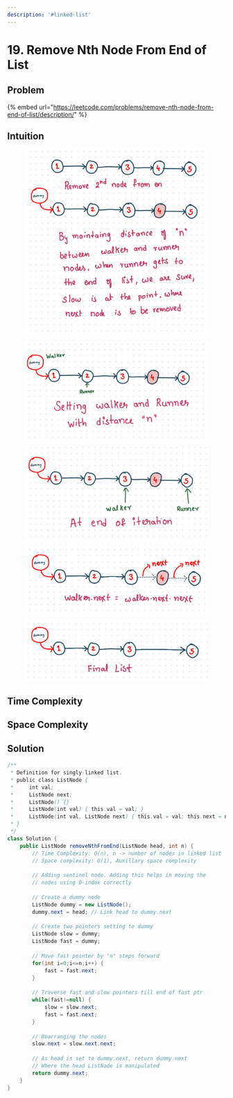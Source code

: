 ```yaml
---
description: '#linked-list'
---
```


# 19. Remove Nth Node From End of List

## Problem

{% embed url="https://leetcode.com/problems/remove-nth-node-from-end-of-list/description/" %}

## Intuition

<figure><img src="../.gitbook/assets/image (25).png" alt=""><figcaption></figcaption></figure>

<figure><img src="../.gitbook/assets/image (14).png" alt=""><figcaption></figcaption></figure>

<figure><img src="../.gitbook/assets/image (55).png" alt=""><figcaption></figcaption></figure>

<figure><img src="../.gitbook/assets/image (65).png" alt=""><figcaption></figcaption></figure>

<figure><img src="../.gitbook/assets/image (85).png" alt=""><figcaption></figcaption></figure>

## Time Complexity



## Space Complexity



## Solution

```java
/**
 * Definition for singly-linked list.
 * public class ListNode {
 *     int val;
 *     ListNode next;
 *     ListNode() {}
 *     ListNode(int val) { this.val = val; }
 *     ListNode(int val, ListNode next) { this.val = val; this.next = next; }
 * }
 */
class Solution {
    public ListNode removeNthFromEnd(ListNode head, int n) {
        // Time Complexity: O(n), n -> number of nodes in linked list
        // Space complexity: O(1), Auxillary space complexity

        // Adding sentinel node. Adding this helps in moving the
        // nodes using 0-index correctly

        // Create a dummy node
        ListNode dummy = new ListNode();
        dummy.next = head; // Link head to dummy.next

        // Create two pointers setting to dummy
        ListNode slow = dummy;
        ListNode fast = dummy;

        // Move fast pointer by "n" steps forward
        for(int i=0;i<=n;i++) {
            fast = fast.next;
        }

        // Traverse fast and slow pointers till end of fast ptr
        while(fast!=null) {
            slow = slow.next;
            fast = fast.next;
        }

        // Rearranging the nodes
        slow.next = slow.next.next;

        // As head is set to dummy.next, return dummy.next
        // Where the head ListNode is manipulated
        return dummy.next;
    }
}
```

